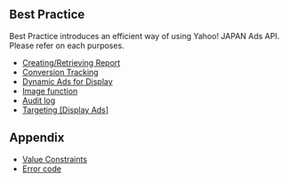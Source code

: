 ## Best Practice
Best Practice introduces an efficient way of using Yahoo! JAPAN Ads API.<br>Please refer on each purposes.
* [Creating/Retrieving Report](./display_ads_report.md)
* [Conversion Tracking](./cv_tracking.md)
* [Dynamic Ads for Display](./dynamic_ads.md)
* [Image function](./img_function.md)
* [Audit log](./audit_item.md)
* [Targeting [Display Ads]](./display_ads_targeting.md)

## Appendix
* [Value Constraints](./constraints.md)
* [Error code](./errorcodes.md)
